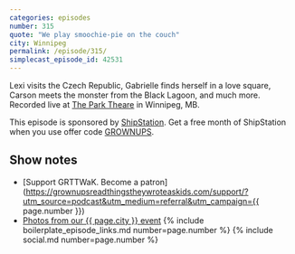 ```yaml
---
categories: episodes
number: 315
quote: "We play smoochie-pie on the couch"
city: Winnipeg
permalink: /episode/315/
simplecast_episode_id: 42531
---
```


Lexi visits the Czech Republic, Gabrielle finds herself in a love square, Carson meets the monster from the Black Lagoon, and much more. Recorded live at [The Park Theare](http://myparktheatre.com/) in Winnipeg, MB.

This episode is sponsored by [ShipStation](https://www.shipstation.com/step1/?coupon=grownups&utm_campaign=podcasts-promo-q2-2016&utm_medium=podcast-ad-jun-2016&utm_source=grownups-read-things-they-wrote-as-kids&ref=grownups_podcast). Get a free month of ShipStation when you use offer code [GROWNUPS](https://www.shipstation.com/step1/?coupon=grownups&utm_campaign=podcasts-promo-q2-2016&utm_medium=podcast-ad-jun-2016&utm_source=grownups-read-things-they-wrote-as-kids&ref=grownups_podcast).

## Show notes
- [Support GRTTWaK. Become a patron](https://grownupsreadthingstheywroteaskids.com/support/?utm_source=podcast&utm_medium=referral&utm_campaign={{ page.number }})
- [Photos from our {{ page.city }} event](https://www.facebook.com/121054468599/photos/?tab=album&album_id=10153870715073600)
{% include boilerplate_episode_links.md number=page.number %}
{% include social.md number=page.number %}
